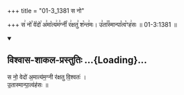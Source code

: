 +++
title = "01-3_1381 स नो"

+++
स꣢ नो꣣ वे꣡दो꣢ अ꣣मा꣡त्य꣢म꣣ग्नी꣡ र꣢क्षतु꣣ श꣡न्त꣢मः। उ꣣ता꣢꣫स्मान्पा꣣त्व꣡ꣳह꣢सः ॥ 01-3:1381 ॥

<div class="js_include" newlevelforh1="2" title="विश्वास-शाकल-प्रस्तुतिः" unfilled url="/vedAH_Rk/shAkalam/saMhitA/vishvAsa-prastutiH/07/015/03_sa_no.md">
<details open><summary><h2>विश्वास-शाकल-प्रस्तुतिः ...{Loading}...</h2></summary>


स नो॒ वेदो॑ अ॒मात्य॑म॒ग्नी र॑क्षतु वि॒श्वतः॑ ।  
उ॒तास्मान्पा॒त्वंह॑सः ॥

</details>
</div>